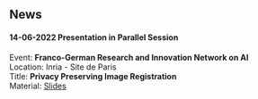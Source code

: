 ## News
#### 14-06-2022 Presentation in Parallel Session 
Event: <strong>Franco-German Research and Innovation Network on AI</strong> <br>
Location: Inria - Site de Paris <br>
Title: <strong>Privacy Preserving Image Registration </strong><br>
Material: [Slides](https://rtaiello.github.io/assets/data/v2_ppir_2022_06_14.pdf)
<br>

